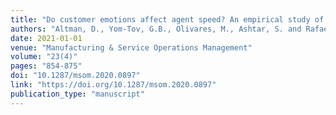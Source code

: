 ```yaml
---
title: "Do customer emotions affect agent speed? An empirical study of emotional load in online customer contact centers"
authors: "Altman, D., Yom-Tov, G.B., Olivares, M., Ashtar, S. and Rafaeli, A."
date: 2021-01-01
venue: "Manufacturing & Service Operations Management"
volume: "23(4)"
pages: "854-875"
doi: "10.1287/msom.2020.0897"
link: "https://doi.org/10.1287/msom.2020.0897"
publication_type: "manuscript"
---
```

